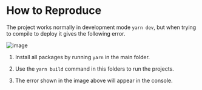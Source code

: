 # How to Reproduce 


The project works normally in development mode `yarn dev`, but when trying to compile to deploy it gives the following error.

![image](https://github.com/rogerlpl/modernjs-discussions/assets/11010338/1c259bae-7534-4c46-8ff7-67826a2aa583)


1. Install all packages by running `yarn` in the main folder.

2. Use the `yarn build` command in this folders to run the projects.

3. The error shown in the image above will appear in the console.




